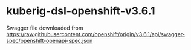 # kuberig-dsl-openshift-v3.6.1

Swagger file downloaded from https://raw.githubusercontent.com/openshift/origin/v3.6.1/api/swagger-spec/openshift-openapi-spec.json
